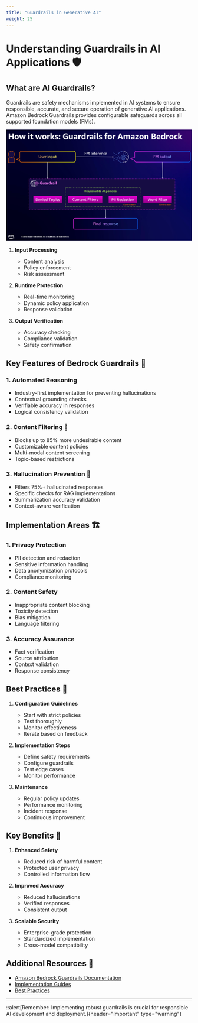 ```yaml
---
title: "Guardrails in Generative AI"
weight: 25
---
```


# Understanding Guardrails in AI Applications 🛡️

## What are AI Guardrails?

Guardrails are safety mechanisms implemented in AI systems to ensure responsible, accurate, and secure operation of generative AI applications. Amazon Bedrock Guardrails provides configurable safeguards across all supported foundation models (FMs).

![Guardrail Example - taken from re:Invent 2023](/static/02-images/theory-guardrails-01.png)

1. **Input Processing**

   - Content analysis
   - Policy enforcement
   - Risk assessment

2. **Runtime Protection**

   - Real-time monitoring
   - Dynamic policy application
   - Response validation

3. **Output Verification**
   - Accuracy checking
   - Compliance validation
   - Safety confirmation

## Key Features of Bedrock Guardrails 🔐

### 1. Automated Reasoning

- Industry-first implementation for preventing hallucinations
- Contextual grounding checks
- Verifiable accuracy in responses
- Logical consistency validation

### 2. Content Filtering 🚫

- Blocks up to 85% more undesirable content
- Customizable content policies
- Multi-modal content screening
- Topic-based restrictions

### 3. Hallucination Prevention 🎯

- Filters 75%+ hallucinated responses
- Specific checks for RAG implementations
- Summarization accuracy validation
- Context-aware verification

## Implementation Areas 🏗️

### 1. Privacy Protection

- PII detection and redaction
- Sensitive information handling
- Data anonymization protocols
- Compliance monitoring

### 2. Content Safety

- Inappropriate content blocking
- Toxicity detection
- Bias mitigation
- Language filtering

### 3. Accuracy Assurance

- Fact verification
- Source attribution
- Context validation
- Response consistency

## Best Practices 📌

1. **Configuration Guidelines**

   - Start with strict policies
   - Test thoroughly
   - Monitor effectiveness
   - Iterate based on feedback

2. **Implementation Steps**

   - Define safety requirements
   - Configure guardrails
   - Test edge cases
   - Monitor performance

3. **Maintenance**
   - Regular policy updates
   - Performance monitoring
   - Incident response
   - Continuous improvement

## Key Benefits 🌟

1. **Enhanced Safety**

   - Reduced risk of harmful content
   - Protected user privacy
   - Controlled information flow

2. **Improved Accuracy**

   - Reduced hallucinations
   - Verified responses
   - Consistent output

3. **Scalable Security**
   - Enterprise-grade protection
   - Standardized implementation
   - Cross-model compatibility

## Additional Resources 🔗

- [Amazon Bedrock Guardrails Documentation](https://aws.amazon.com/bedrock/guardrails/)
- [Implementation Guides](https://docs.aws.amazon.com/bedrock/)
- [Best Practices](https://aws.amazon.com/bedrock/resources/)

---

::alert[Remember: Implementing robust guardrails is crucial for responsible AI development and deployment.]{header="Important" type="warning"}
